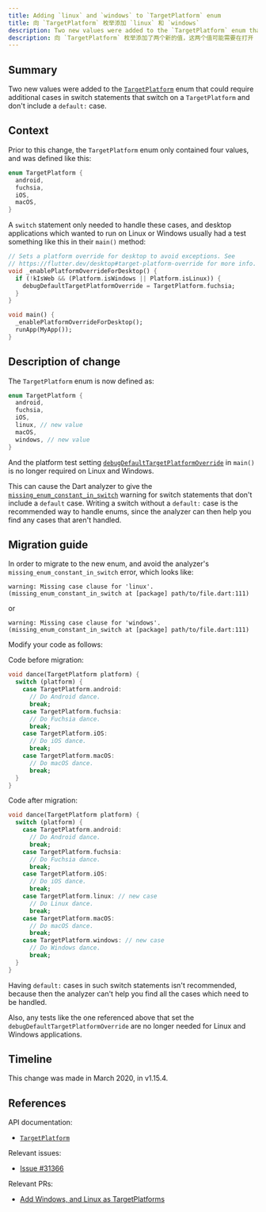 ```yaml
---
title: Adding `linux` and `windows` to `TargetPlatform` enum
title: 向 `TargetPlatform` 枚举添加 `linux` 和 `windows`
description: Two new values were added to the `TargetPlatform` enum that could require additional cases in switch statements that switch on a `TargetPlatform`.
description: 向 `TargetPlatform` 枚举添加了两个新的值，这两个值可能需要在打开 `TargetPlatform` 的 switch 语句中使用额外的目标。
---
```


## Summary

Two new values were added to the [`TargetPlatform`][] enum that could require
additional cases in switch statements that switch on a `TargetPlatform` and
don't include a `default:` case.

## Context

Prior to this change, the `TargetPlatform` enum only contained four values,
and was defined like this:

<!-- skip -->
```dart
enum TargetPlatform {
  android,
  fuchsia,
  iOS,
  macOS,
}
```

A `switch` statement only needed to handle these cases, and desktop applications
which wanted to run on Linux or Windows usually had a test something like this
in their `main()` method:

<!-- skip -->
```dart
// Sets a platform override for desktop to avoid exceptions. See
// https://flutter.dev/desktop#target-platform-override for more info.
void _enablePlatformOverrideForDesktop() {
  if (!kIsWeb && (Platform.isWindows || Platform.isLinux)) {
    debugDefaultTargetPlatformOverride = TargetPlatform.fuchsia;
  }
}

void main() {
  _enablePlatformOverrideForDesktop();
  runApp(MyApp());
}
```

## Description of change

The `TargetPlatform` enum is now defined as:

<!-- skip -->
```dart
enum TargetPlatform {
  android,
  fuchsia,
  iOS,
  linux, // new value
  macOS,
  windows, // new value
}
```

And the platform test setting [`debugDefaultTargetPlatformOverride`][] in `main()`
is no longer required on Linux and Windows.

This can cause the Dart analyzer to give the
[`missing_enum_constant_in_switch`][] warning for switch statements that don't
include a `default` case. Writing a switch without a `default:` case is the
recommended way to handle enums, since the analyzer can then help you find any
cases that aren't handled.

## Migration guide

In order to migrate to the new enum, and avoid the analyzer's
`missing_enum_constant_in_switch` error, which looks like:

```
warning: Missing case clause for 'linux'. (missing_enum_constant_in_switch at [package] path/to/file.dart:111)
```

or 

```
warning: Missing case clause for 'windows'. (missing_enum_constant_in_switch at [package] path/to/file.dart:111)
```

Modify your code as follows: 

Code before migration:

<!-- skip -->
```dart
void dance(TargetPlatform platform) {
  switch (platform) {
    case TargetPlatform.android:
      // Do Android dance.
      break;
    case TargetPlatform.fuchsia:
      // Do Fuchsia dance.
      break;
    case TargetPlatform.iOS:
      // Do iOS dance.
      break;
    case TargetPlatform.macOS:
      // Do macOS dance.
      break;
  }
}
```

Code after migration:

<!-- skip -->
```dart
void dance(TargetPlatform platform) {
  switch (platform) {
    case TargetPlatform.android:
      // Do Android dance.
      break;
    case TargetPlatform.fuchsia:
      // Do Fuchsia dance.
      break;
    case TargetPlatform.iOS:
      // Do iOS dance.
      break;
    case TargetPlatform.linux: // new case
      // Do Linux dance.
      break;
    case TargetPlatform.macOS:
      // Do macOS dance.
      break;
    case TargetPlatform.windows: // new case
      // Do Windows dance.
      break;
  }
}
```

Having `default:` cases in such switch statements isn't recommended, because
then the analyzer can't help you find all the cases which need to be handled.

Also, any tests like the one referenced above that set the
`debugDefaultTargetPlatformOverride` are no longer needed for Linux and Windows
applications.

## Timeline

This change was made in March 2020, in v1.15.4.

## References

API documentation:
* [`TargetPlatform`][]

Relevant issues:
* [Issue #31366][]

Relevant PRs:
* [Add Windows, and Linux as TargetPlatforms][]

[Add Windows, and Linux as TargetPlatforms]: {{site.github}}/flutter/flutter/pull/51519
[`debugDefaultTargetPlatformOverride`]: {{site.api}}/flutter/foundation/debugDefaultTargetPlatformOverride.html
[Issue #31366]: {{site.github}}/flutter/flutter/issues/31366
[`missing_enum_constant_in_switch`]: {{site.dart-site}}/tools/diagnostic-messages#missing_enum_constant_in_switch
[`TargetPlatform`]: {{site.api}}/flutter/foundation/TargetPlatform-class.html
